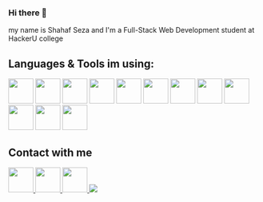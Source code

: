 ### Hi there 👋
my name is Shahaf Seza and I'm a Full-Stack Web Development student at HackerU college

## Languages & Tools im using:
<div>
  <img src="https://i.ibb.co/Fh765MP/html5.png" width='50'>
  <img src="https://i.ibb.co/cNBjXM9/css3.png" width='50'>
  <img src="https://i.ibb.co/M1rrKMf/javascript.png" width='50'>
  <img src="https://i.ibb.co/rk3fgDg/bootstrap-plain-wordmark-logo-icon-146620.png" width='50'>
  <img src="https://i.ibb.co/jrZqC5R/jquery.gif" width='50'>
  <img src="https://i.ibb.co/M5TXgL0/sass.png" width='50'>
  <img src="https://i.ibb.co/dJcSmx8/node.png" width='50'>
  <img src="https://i.ibb.co/yS4F2Vc/Mongo.png" width='50'>
  <img src="https://i.ibb.co/98HbrYy/sql.png" width='50'>
  <img src="https://i.ibb.co/wQY24zN/typescript.png" width='50'>
  <img src="https://i.ibb.co/h1Yx5Nn/angular.png" width='50'>
  <img src="https://i.ibb.co/bPtFR0R/react.png" width='50'> 
</div>

## Contact with me 

<a href="https://www.linkedin.com/shahafseza/">
    <img height="50" src="https://upload.wikimedia.org/wikipedia/commons/thumb/c/ca/LinkedIn_logo_initials.png/640px-LinkedIn_logo_initials.png"/>
</a>

<a href="https://www.facebook.com/ShahafSeza">
    <img height="50" src="https://cdn4.iconfinder.com/data/icons/social-media-rounded-corners/512/Medium_rounded_cr-306.png"/>
</a>

<a href="https://www.instagram.com/shahafseza">
    <img height="50" src="https://upload.wikimedia.org/wikipedia/commons/thumb/e/e7/Instagram_logo_2016.svg/2048px-Instagram_logo_2016.svg.png"/>
</a>



<!--
![](https://komarev.com/ghpvc/?username=shahafrseza&color=green)
-->

<img src="https://github-readme-stats.vercel.app/api/top-langs?username=shahafrseza&layout=compact"/>
